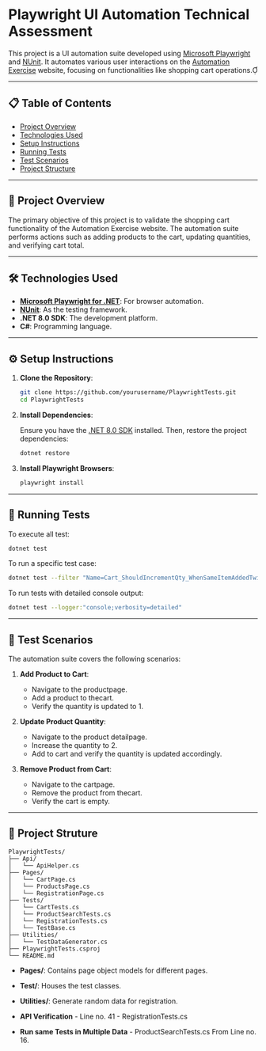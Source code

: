 # Playwright UI Automation Technical Assessment

This project is a UI automation suite developed using [Microsoft Playwright](https://playwright.dev/dotnet/) and [NUnit](https://nunit.org/). It automates various user interactions on the [Automation Exercise](https://automationexercise.com) website, focusing on functionalities like shopping cart operations.

---

## 📋 Table of Contents

- [Project Overview](#project-overview)
- [Technologies Used](#technologies-used)
- [Setup Instructions](#setup-instructions)
- [Running Tests](#running-tests)
- [Test Scenarios](#test-scenarios)
- [Project Structure](#project-structure)

---

## 📌 Project Overview
The primary objective of this project is to validate the shopping cart functionality of the Automation Exercise website. The automation suite performs actions such as adding products to the cart, updating quantities, and verifying cart total.

---

## 🛠️ Technologies Used
- **[Microsoft Playwright for .NET](https://playwright.dev/dotnet/)**: For browser automation.
- **[NUnit](https://nunit.org/)**: As the testing framework.
- **.NET 8.0 SDK**: The development platform.
- **C#**: Programming language.

---

## ⚙️ Setup Instructions

1. **Clone the Repository**:

   ```bash
   git clone https://github.com/yourusername/PlaywrightTests.git
   cd PlaywrightTests
   ```

2. **Install Dependencies**:

   Ensure you have the [.NET 8.0 SDK](https://dotnet.microsoft.com/download/dotnet/8.0) installed. Then, restore the project dependencies:

   ```bash
   dotnet restore
   ```

3. **Install Playwright Browsers**:

   ```bash
   playwright install
   ```

---

## 🚀 Running Tests

To execute all test:

```bash
dotnet test
```

To run a specific test case:

```bash
dotnet test --filter "Name=Cart_ShouldIncrementQty_WhenSameItemAddedTwice"
```

To run tests with detailed console output:

```bash
dotnet test --logger:"console;verbosity=detailed"
```

---

## 🧪 Test Scenarios

The automation suite covers the following scenarios:

1. **Add Product to Cart**:
   - Navigate to the productpage.   
   - Add a product to thecart.   
   - Verify the quantity is updated to 1.

2. **Update Product Quantity**:
   - Navigate to the product detailpage.   
   - Increase the quantity to 2.   
   - Add to cart and verify the quantity is updated accordingly.

3. **Remove Product from Cart**:
   - Navigate to the cartpage.   
   - Remove the product from thecart.   
   - Verify the cart is empty.

---

## 📁 Project Struture

```plaintext
PlaywrightTests/
├── Api/
│   └── ApiHelper.cs
├── Pages/
│   └── CartPage.cs
│   └── ProductsPage.cs
│   └── RegistrationPage.cs
├── Tests/
│   └── CartTests.cs
│   └── ProductSearchTests.cs
│   └── RegistrationTests.cs
│   └── TestBase.cs
├── Utilities/
│   └── TestDataGenerator.cs
├── PlaywrightTests.csproj
└── README.md
```

- **Pages/**: Contains page object models for different pages.
- **Test/**: Houses the test classes.
- **Utilities/**: Generate random data for registration.

- **API Verification** - Line no. 41 - RegistrationTests.cs

- **Run same Tests in Multiple Data** - ProductSearchTests.cs From Line no. 16. 
